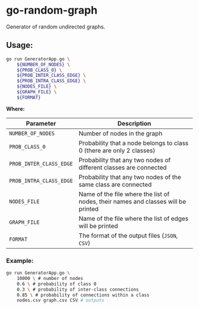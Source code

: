 # go-random-graph

Generator of random undirected graphs.

## Usage: 
```bash
go run GeneratorApp.go \
    ${NUMBER_OF_NODES} \
    ${PROB_CLASS_0} \
    ${PROB_INTER_CLASS_EDGE} \
    ${PROB_INTRA_CLASS_EDGE} \
    ${NODES_FILE} \
    ${GRAPH_FILE} \
    ${FORMAT}
```

**Where:**

|Parameter |Description |
|---|---|
|`NUMBER_OF_NODES` | Number of nodes in the graph | 
|`PROB_CLASS_0`| Probability that a node belongs to class 0 (there are only 2 classes)|
|`PROB_INTER_CLASS_EDGE`| Probability that any two nodes of different classes are connected| 
|`PROB_INTRA_CLASS_EDGE`| Probability that any two nodes of the same class are connected| 
|`NODES_FILE`| Name of the file where the list of nodes, their names and classes will be printed| 
|`GRAPH_FILE`| Name of the file where the list of edges will be printed| 
|`FORMAT`| The format of the output files (`JSON`, `CSV`)| 

### Example:

```bash
go run GeneratorApp.go \
    10000 \ # number of nodes
    0.6 \ # probability of class 0
    0.3 \ # probability of inter-class connections
    0.85 \ # probability of connections within a class
    nodes.csv graph.csv CSV # outputs
```
